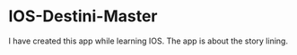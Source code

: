 # IOS-Destini-Master
I have created this app while learning IOS. The app is about the story lining.
